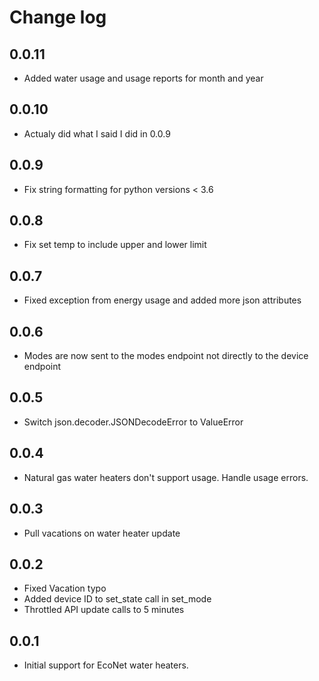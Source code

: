 # Change log

## 0.0.11
- Added water usage and usage reports for month and year

## 0.0.10
- Actualy did what I said I did in 0.0.9

## 0.0.9
- Fix string formatting for python versions < 3.6

## 0.0.8
- Fix set temp to include upper and lower limit

## 0.0.7
- Fixed exception from energy usage and added more json attributes

## 0.0.6
- Modes are now sent to the modes endpoint not directly to the device endpoint

## 0.0.5
- Switch json.decoder.JSONDecodeError to ValueError

## 0.0.4
- Natural gas water heaters don't support usage. Handle usage errors.

## 0.0.3
- Pull vacations on water heater update

## 0.0.2
- Fixed Vacation typo
- Added device ID to set_state call in set_mode
- Throttled API update calls to 5 minutes

## 0.0.1
- Initial support for EcoNet water heaters.
